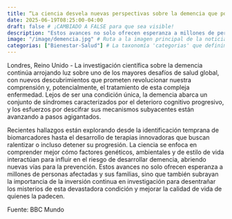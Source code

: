 ```yaml
---
title: “La ciencia desvela nuevas perspectivas sobre la demencia que podrían cambiar el futuro”
date: 2025-06-19T08:25:00-04:00
draft: false # ¡CAMBIADO A FALSE para que sea visible!
description: "Estos avances no solo ofrecen esperanza a millones de personas afectadas y sus familias, sino que también subrayan la importancia de la inversión continua en investigación para desentrañar los misterios de esta devastadora condición y mejorar la calidad de vida de quienes la padecen."
image: "/image/demencia.jpg" # Ruta a la imagen principal de la noticia
categorias: ["Bienestar-Salud"] # La taxonomía 'categorias' que definimos en hugo.toml
---
```

Londres, Reino Unido - La investigación científica sobre la demencia continúa arrojando luz sobre uno de los mayores desafíos de salud global, con nuevos descubrimientos que prometen revolucionar nuestra comprensión y, potencialmente, el tratamiento de esta compleja enfermedad. Lejos de ser una condición única, la demencia abarca un conjunto de síndromes caracterizados por el deterioro cognitivo progresivo, y los esfuerzos por descifrar sus mecanismos subyacentes están avanzando a pasos agigantados.

Recientes hallazgos están explorando desde la identificación temprana de biomarcadores hasta el desarrollo de terapias innovadoras que buscan ralentizar o incluso detener su progresión. La ciencia se enfoca en comprender mejor cómo factores genéticos, ambientales y de estilo de vida interactúan para influir en el riesgo de desarrollar demencia, abriendo nuevas vías para la prevención. Estos avances no solo ofrecen esperanza a millones de personas afectadas y sus familias, sino que también subrayan la importancia de la inversión continua en investigación para desentrañar los misterios de esta devastadora condición y mejorar la calidad de vida de quienes la padecen.

Fuente: BBC Mundo